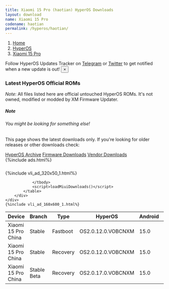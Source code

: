 ```yaml
---
title: Xiaomi 15 Pro (haotian) HyperOS Downloads
layout: download
name: Xiaomi 15 Pro
codename: haotian
permalink: /hyperos/haotian/
---
```

<nav aria-label="breadcrumb">
    <ol class="breadcrumb">
        <li class="breadcrumb-item"><a href="/">Home</a></li>
        <li class="breadcrumb-item"><a href="/hyperos/">HyperOS</a></li>
        <li class="breadcrumb-item active" aria-current="page"><a href="/hyperos/haotian/">Xiaomi 15 Pro</a></li>
    </ol>
</nav>
<div class="alert alert-primary alert-dismissible fade show" role="alert">
    Follow HyperOS Updates Tracker on <a href="https://t.me/MIUIUpdatesTracker" class="alert-link">Telegram</a>
     or <a href="https://twitter.com/MiFwUpdater" class="alert-link">Twitter</a> to get notified when a new update is out!
    <button type="button" class="close" data-dismiss="alert" aria-label="Close">
        <span aria-hidden="true">&times;</span>
    </button>
</div>

### Latest HyperOS Official ROMs
*Note*: All files listed here are official untouched HyperOS ROMs. It's not owned, modified or modded by XM Firmware Updater.
<div class="card">
  <div class="card-body">
    <h5 class="card-title">Note</h5>
    <h6 class="card-subtitle mb-2 text-muted">You might be looking for something else!</h6>
    <p class="card-text">This page shows the latest downloads only.
     If you're looking for older releases or other downloads check:</p>
    <a href="/archive/hyperos/haotian/" class="card-link">HyperOS Archive</a>
    <a href="/firmware/haotian/" class="card-link">Firmware Downloads</a>
    <a href="/vendor/haotian/" class="card-link">Vendor Downloads</a>
  </div>
</div>
{%include ads.html%}
<div class="row justify-content-center">
    <div class="col-10">
        <div class="table-responsive-md" style="margin-top: 25px;">
            {%include vli_ad_320x50_1.html%}
            <table id="miui" class="display dt-responsive nowrap compact table table-striped table-hover table-sm">
                <thead class="thead-dark">
                    <tr>
                        <th data-ref="device">Device</th>
                        <th data-ref="branch">Branch</th>
                        <th data-ref="type">Type</th>
                        <th data-ref="miui">HyperOS</th>
                        <th data-ref="android">Android</th>
                        <th data-ref="size">Size</th>
                        <th data-ref="size">Date</th>
                        <th data-ref="link">Link</th>
                    </tr>
                </thead>
                <tbody>
                <tr><td>Xiaomi 15 Pro China</td><td>Stable</td><td>Fastboot</td><td>OS2.0.12.0.VOBCNXM</td><td>15.0</td><td>10.7 GB</td><td>2024-10-26</td><td><a href="/hyperos/haotian/stable/OS2.0.12.0.VOBCNXM/">Download</a></td></tr>
<tr><td>Xiaomi 15 Pro China</td><td>Stable</td><td>Recovery</td><td>OS2.0.12.0.VOBCNXM</td><td>15.0</td><td>7.6 GB</td><td>2024-10-29</td><td><a href="/hyperos/haotian/stable/OS2.0.12.0.VOBCNXM/">Download</a></td></tr>
<tr><td>Xiaomi 15 Pro China</td><td>Stable Beta</td><td>Recovery</td><td>OS2.0.17.0.VOBCNXM</td><td>15.0</td><td>7.6 GB</td><td>2024-11-08</td><td><a href="/hyperos/haotian/stable beta/OS2.0.17.0.VOBCNXM/">Download</a></td></tr>

                </tbody>
                <script>loadMiuiDownloads()</script>
            </table>
        </div>
    </div>
    {%include vli_ad_160x600_1.html%}
</div>
